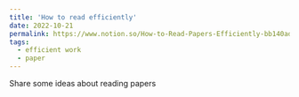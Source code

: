```yaml
---
title: 'How to read efficiently'
date: 2022-10-21
permalink: https://www.notion.so/How-to-Read-Papers-Efficiently-bb140adff6804b9185df593dc7f3d428
tags:
  - efficient work
  - paper
---
```


Share some ideas about reading papers
